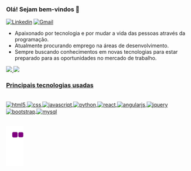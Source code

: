 ### Olá! Sejam bem-vindos 👋


[![Linkedin](https://img.shields.io/badge/LinkedIn-0077B5?style=for-the-badge&logo=linkedin&logoColor=white)](https://www.linkedin.com/in/lucas-souza-67281a126/)
[![Gmail](https://img.shields.io/badge/Gmail-D14836?style=for-the-badge&logo=gmail&logoColor=white)](mailto:lucasnunes475@gmail.com)

- Apaixonado por tecnologia e por mudar a vida das pessoas através da programação.
- Atualmente procurando emprego na áreas de desenvolvimento.
- Sempre buscando conhecimentos em novas tecnologias para estar preparado para as oportunidades no mercado de trabalho.

<div>
  <a href="https://beacons.ai/lucassouzaa">
  <img height="180em" src="https://github-readme-stats.vercel.app/api?username=lucasnsouzaa&show_icons=true&theme=dracula&include_all_commits=true&count_private=true"/>
  <img height="180em" src="https://github-readme-stats.vercel.app/api/top-langs/?username=lucasnsouzaa&layout=compact&langs_count=16&theme=dracula"/>
</div>

### Principais tecnologias usadas

<div style="display: inline_block"><br/> 
  <img align="center" alt="html5" src="https://img.shields.io/badge/HTML5-E34F26?style=for-the-badge&logo=html5&logoColor=white">
  <img align="center" alt="css" src="https://img.shields.io/badge/CSS3-1572B6?style=for-the-badge&logo=css3&logoColor=white">
  <img align="center" alt="javascript" src="https://img.shields.io/badge/JavaScript-F7DF1E?style=for-the-badge&logo=javascript&logoColor=black">
  <img align="center" alt="python" src="https://img.shields.io/badge/Python-14354C?style=for-the-badge&logo=python&logoColor=white">
  <img align="center" alt="react" src="https://img.shields.io/badge/React-20232A?style=for-the-badge&logo=react&logoColor=61DAFB">
  <img align="center" alt="angularjs" src="https://img.shields.io/badge/AngularJS-E23237?style=for-the-badge&logo=angularjs&logoColor=white">
  <img align="center" alt="jquery" src="https://img.shields.io/badge/jQuery-0769AD?style=for-the-badge&logo=jquery&logoColor=white">
  <img align="center" alt="bootstrap" src="https://img.shields.io/badge/Bootstrap-563D7C?style=for-the-badge&logo=bootstrap&logoColor=white">
  <img align="center" alt="mysql" src="https://img.shields.io/badge/MySQL-00000F?style=for-the-badge&logo=mysql&logoColor=white">
</div><br/>

![snake gif](https://github.com/lucasnsouzaa/lucasnsouzaa/blob/output/github-contribution-grid-snake.gif)
